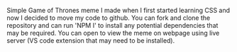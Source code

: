 Simple Game of Thrones meme I made when I first started learning CSS and now I decided to move my code to github. You can fork and clone
the repository and can run 'NPM I' to install any potential dependencies that may be required. You can open to view the meme on webpage 
using live server (VS code extension that may need to be installed).
